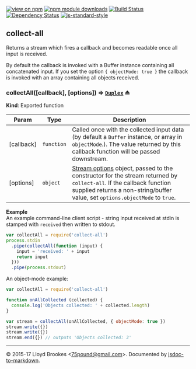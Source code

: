 [![view on npm](https://img.shields.io/npm/v/collect-all.svg)](https://www.npmjs.org/package/collect-all)
[![npm module downloads](https://img.shields.io/npm/dt/collect-all.svg)](https://www.npmjs.org/package/collect-all)
[![Build Status](https://travis-ci.org/75lb/collect-all.svg?branch=master)](https://travis-ci.org/75lb/collect-all)
[![Dependency Status](https://david-dm.org/75lb/collect-all.svg)](https://david-dm.org/75lb/collect-all)
[![js-standard-style](https://img.shields.io/badge/code%20style-standard-brightgreen.svg)](https://github.com/feross/standard)

<a name="module_collect-all"></a>

## collect-all
Returns a stream which fires a callback and becomes readable once all input is received.

By default the callback is invoked with a Buffer instance containing all concatenated input. If you set the option `{ objectMode: true }` the callback is invoked with an array containing all objects received.

<a name="exp_module_collect-all--collectAll"></a>

### collectAll([callback], [options]) ⇒ [<code>Duplex</code>](https://nodejs.org/api/stream.html#stream_class_stream_duplex) ⏏
**Kind**: Exported function  

| Param | Type | Description |
| --- | --- | --- |
| [callback] | <code>function</code> | Called once with the collected input data (by default a `Buffer` instance, or array in `objectMode`.). The value returned by this callback function will be passed downstream. |
| [options] | <code>object</code> | [Stream options](https://nodejs.org/dist/latest-v5.x/docs/api/stream.html#stream_new_stream_readable_options) object, passed to the constructor for the stream returned by `collect-all`. If the callback function supplied returns a non-string/buffer value, set `options.objectMode` to `true`. |

**Example**  
An example command-line client script - string input received at stdin is stamped with `received` then written to  stdout.
```js
var collectAll = require('collect-all')
process.stdin
  .pipe(collectAll(function (input) {
    input = 'received: ' + input
    return input
  }))
  .pipe(process.stdout)
```

An object-mode example:
```js
var collectAll = require('collect-all')

function onAllCollected (collected) {
  console.log('Objects collected: ' + collected.length)
}

var stream = collectAll(onAllCollected, { objectMode: true })
stream.write({})
stream.write({})
stream.end({}) // outputs 'Objects collected: 3'
```

* * *

&copy; 2015-17 Lloyd Brookes \<75pound@gmail.com\>. Documented by [jsdoc-to-markdown](https://github.com/jsdoc2md/jsdoc-to-markdown).
